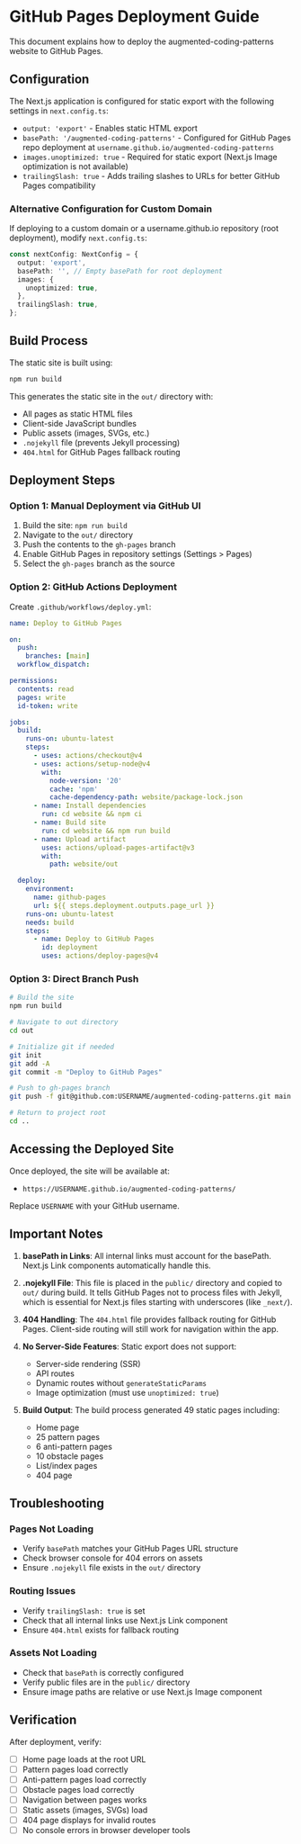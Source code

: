# GitHub Pages Deployment Guide

This document explains how to deploy the augmented-coding-patterns website to GitHub Pages.

## Configuration

The Next.js application is configured for static export with the following settings in `next.config.ts`:

- `output: 'export'` - Enables static HTML export
- `basePath: '/augmented-coding-patterns'` - Configured for GitHub Pages repo deployment at `username.github.io/augmented-coding-patterns`
- `images.unoptimized: true` - Required for static export (Next.js Image optimization is not available)
- `trailingSlash: true` - Adds trailing slashes to URLs for better GitHub Pages compatibility

### Alternative Configuration for Custom Domain

If deploying to a custom domain or a username.github.io repository (root deployment), modify `next.config.ts`:

```typescript
const nextConfig: NextConfig = {
  output: 'export',
  basePath: '', // Empty basePath for root deployment
  images: {
    unoptimized: true,
  },
  trailingSlash: true,
};
```

## Build Process

The static site is built using:

```bash
npm run build
```

This generates the static site in the `out/` directory with:
- All pages as static HTML files
- Client-side JavaScript bundles
- Public assets (images, SVGs, etc.)
- `.nojekyll` file (prevents Jekyll processing)
- `404.html` for GitHub Pages fallback routing

## Deployment Steps

### Option 1: Manual Deployment via GitHub UI

1. Build the site: `npm run build`
2. Navigate to the `out/` directory
3. Push the contents to the `gh-pages` branch
4. Enable GitHub Pages in repository settings (Settings > Pages)
5. Select the `gh-pages` branch as the source

### Option 2: GitHub Actions Deployment

Create `.github/workflows/deploy.yml`:

```yaml
name: Deploy to GitHub Pages

on:
  push:
    branches: [main]
  workflow_dispatch:

permissions:
  contents: read
  pages: write
  id-token: write

jobs:
  build:
    runs-on: ubuntu-latest
    steps:
      - uses: actions/checkout@v4
      - uses: actions/setup-node@v4
        with:
          node-version: '20'
          cache: 'npm'
          cache-dependency-path: website/package-lock.json
      - name: Install dependencies
        run: cd website && npm ci
      - name: Build site
        run: cd website && npm run build
      - name: Upload artifact
        uses: actions/upload-pages-artifact@v3
        with:
          path: website/out

  deploy:
    environment:
      name: github-pages
      url: ${{ steps.deployment.outputs.page_url }}
    runs-on: ubuntu-latest
    needs: build
    steps:
      - name: Deploy to GitHub Pages
        id: deployment
        uses: actions/deploy-pages@v4
```

### Option 3: Direct Branch Push

```bash
# Build the site
npm run build

# Navigate to out directory
cd out

# Initialize git if needed
git init
git add -A
git commit -m "Deploy to GitHub Pages"

# Push to gh-pages branch
git push -f git@github.com:USERNAME/augmented-coding-patterns.git main:gh-pages

# Return to project root
cd ..
```

## Accessing the Deployed Site

Once deployed, the site will be available at:
- `https://USERNAME.github.io/augmented-coding-patterns/`

Replace `USERNAME` with your GitHub username.

## Important Notes

1. **basePath in Links**: All internal links must account for the basePath. Next.js Link components automatically handle this.

2. **.nojekyll File**: This file is placed in the `public/` directory and copied to `out/` during build. It tells GitHub Pages not to process files with Jekyll, which is essential for Next.js files starting with underscores (like `_next/`).

3. **404 Handling**: The `404.html` file provides fallback routing for GitHub Pages. Client-side routing will still work for navigation within the app.

4. **No Server-Side Features**: Static export does not support:
   - Server-side rendering (SSR)
   - API routes
   - Dynamic routes without `generateStaticParams`
   - Image optimization (must use `unoptimized: true`)

5. **Build Output**: The build process generated 49 static pages including:
   - Home page
   - 25 pattern pages
   - 6 anti-pattern pages
   - 10 obstacle pages
   - List/index pages
   - 404 page

## Troubleshooting

### Pages Not Loading
- Verify `basePath` matches your GitHub Pages URL structure
- Check browser console for 404 errors on assets
- Ensure `.nojekyll` file exists in the `out/` directory

### Routing Issues
- Verify `trailingSlash: true` is set
- Check that all internal links use Next.js Link component
- Ensure `404.html` exists for fallback routing

### Assets Not Loading
- Check that `basePath` is correctly configured
- Verify public files are in the `public/` directory
- Ensure image paths are relative or use Next.js Image component

## Verification

After deployment, verify:
- [ ] Home page loads at the root URL
- [ ] Pattern pages load correctly
- [ ] Anti-pattern pages load correctly
- [ ] Obstacle pages load correctly
- [ ] Navigation between pages works
- [ ] Static assets (images, SVGs) load
- [ ] 404 page displays for invalid routes
- [ ] No console errors in browser developer tools
